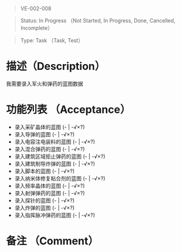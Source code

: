 > VE-002-008

> Status: In Progress （Not Started, In Progress, Done, Cancelled, Incomplete）

> Type: Task （Task, Test）

# 描述（Description）
我需要录入军火和弹药的蓝图数据

# 功能列表 （Acceptance）
* 录入采矿晶体的蓝图 (- | -√×?)
* 录入导弹的蓝图 (- | -√×?)
* 录入电容注电装料的蓝图 (- | -√×?)
* 录入混合弹药的蓝图 (- | -√×?)
* 录入建筑区域拒止弹药的蓝图 (- | -√×?)
* 录入建筑制导炸弹的蓝图 (- | -√×?)
* 录入脚本的蓝图 (- | -√×?)
* 录入纳米体修复粘合剂的蓝图 (- | -√×?)
* 录入频率晶体的蓝图 (- | -√×?)
* 录入射弹弹药的蓝图 (- | -√×?)
* 录入探针的蓝图 (- | -√×?)
* 录入炸弹的蓝图 (- | -√×?)
* 录入指挥脉冲弹药的蓝图 (- | -√×?)

# 备注 （Comment）

